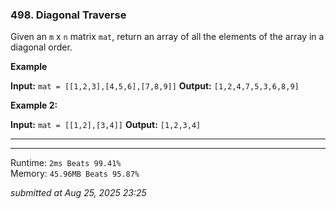 ### 498. Diagonal Traverse

Given an `m` x `n` matrix `mat`, return an array of all the elements of the array in a diagonal order.

**Example**

**Input:** `mat = [[1,2,3],[4,5,6],[7,8,9]]`
**Output:** `[1,2,4,7,5,3,6,8,9]`

**Example 2:**

**Input:** `mat = [[1,2],[3,4]]`
**Output:** `[1,2,3,4]`

---
---
Runtime: `2ms Beats 99.41%
`   
Memory: `45.96MB Beats 95.87%
`

*submitted at Aug 25, 2025 23:25*
